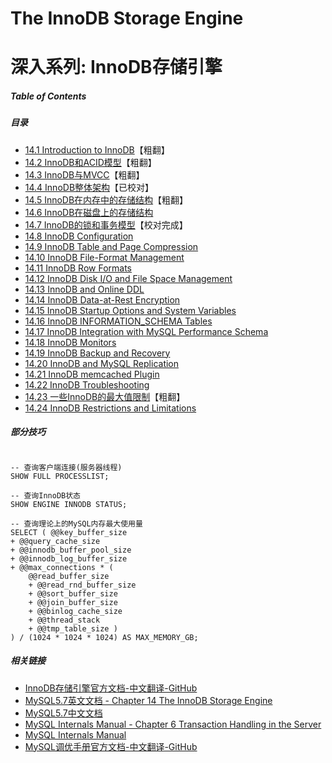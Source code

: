 # The InnoDB Storage Engine

# 深入系列: InnoDB存储引擎

##### Table of Contents

##### 目录

- [14.1 Introduction to InnoDB](14.1_innodb-introduction.md)【粗翻】
- [14.2 InnoDB和ACID模型](14.2_mysql-acid.md)【粗翻】
- [14.3 InnoDB与MVCC](14.3_innodb-multi-versioning.md)【粗翻】
- [14.4 InnoDB整体架构](14.4_innodb-architecture.md)【已校对】
- [14.5 InnoDB在内存中的存储结构](14.5_innodb-in-memory-structures.md)【粗翻】
- [14.6 InnoDB在磁盘上的存储结构](14.6_innodb-on-disk-structures.md)
- [14.7 InnoDB的锁和事务模型](14.7_innodb-locking-transaction-model.md)【校对完成】
- [14.8 InnoDB Configuration]()
- [14.9 InnoDB Table and Page Compression]()
- [14.10 InnoDB File-Format Management]()
- [14.11 InnoDB Row Formats]()
- [14.12 InnoDB Disk I/O and File Space Management]()
- [14.13 InnoDB and Online DDL]()
- [14.14 InnoDB Data-at-Rest Encryption]()
- [14.15 InnoDB Startup Options and System Variables]()
- [14.16 InnoDB INFORMATION_SCHEMA Tables]()
- [14.17 InnoDB Integration with MySQL Performance Schema]()
- [14.18 InnoDB Monitors]()
- [14.19 InnoDB Backup and Recovery]()
- [14.20 InnoDB and MySQL Replication]()
- [14.21 InnoDB memcached Plugin]()
- [14.22 InnoDB Troubleshooting]()
- [14.23 一些InnoDB的最大值限制](14.23_innodb-limits.md)【粗翻】
- [14.24 InnoDB Restrictions and Limitations]()


##### 部分技巧

```

-- 查询客户端连接(服务器线程)
SHOW FULL PROCESSLIST;

-- 查询InnoDB状态
SHOW ENGINE INNODB STATUS;

-- 查询理论上的MySQL内存最大使用量
SELECT ( @@key_buffer_size
+ @@query_cache_size
+ @@innodb_buffer_pool_size
+ @@innodb_log_buffer_size
+ @@max_connections * (
    @@read_buffer_size
    + @@read_rnd_buffer_size
    + @@sort_buffer_size
    + @@join_buffer_size
    + @@binlog_cache_size
    + @@thread_stack
    + @@tmp_table_size )
) / (1024 * 1024 * 1024) AS MAX_MEMORY_GB;
```

##### 相关链接

- [InnoDB存储引擎官方文档-中文翻译-GitHub](https://github.com/cncounter/translation/tree/master/tiemao_2020/44_innodb-storage-engine)
- [MySQL5.7英文文档 - Chapter 14 The InnoDB Storage Engine](https://dev.mysql.com/doc/refman/5.7/en/innodb-storage-engine.html)
- [MySQL5.7中文文档](https://www.docs4dev.com/docs/zh/mysql/5.7/reference)
- [MySQL Internals Manual - Chapter 6 Transaction Handling in the Server](./transaction-management.md)
- [MySQL Internals Manual](https://dev.mysql.com/doc/internals/en/)
- [MySQL调优手册官方文档-中文翻译-GitHub](https://github.com/cncounter/translation/tree/master/tiemao_2020/35_mysql_optimization/)
